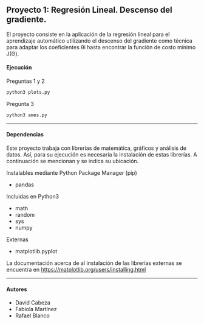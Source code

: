 Proyecto 1: Regresión Lineal. Descenso del gradiente.
------

El proyecto consiste en la aplicación de la regresión lineal para el aprendizaje automático utilizando el descenso del gradiente como técnica para adaptar los coeficientes θi hasta encontrar la función de costo mínimo J(Θ).

#### Ejecución


Preguntas 1 y 2
```bash
python3 plots.py
```

Pregunta 3
```bash
python3 ames.py
```
___

#### Dependencias 

Este proyecto trabaja con librerías de matemática, gráficos y análisis de datos. Así, para su ejecución es necesaria la instalación de estas librerías. A continuación se mencionan y se indica su ubicación.

Instalables mediante Python Package Manager (pip)
- pandas

Incluidas en Python3
- math 
- random
- sys
- numpy

Externas
- matplotlib.pyplot

La documentación acerca de al instalación de las librerías externas se encuentra en https://matplotlib.org/users/installing.html

___

#### Autores 

- David Cabeza
- Fabiola Martínez
- Rafael Blanco

